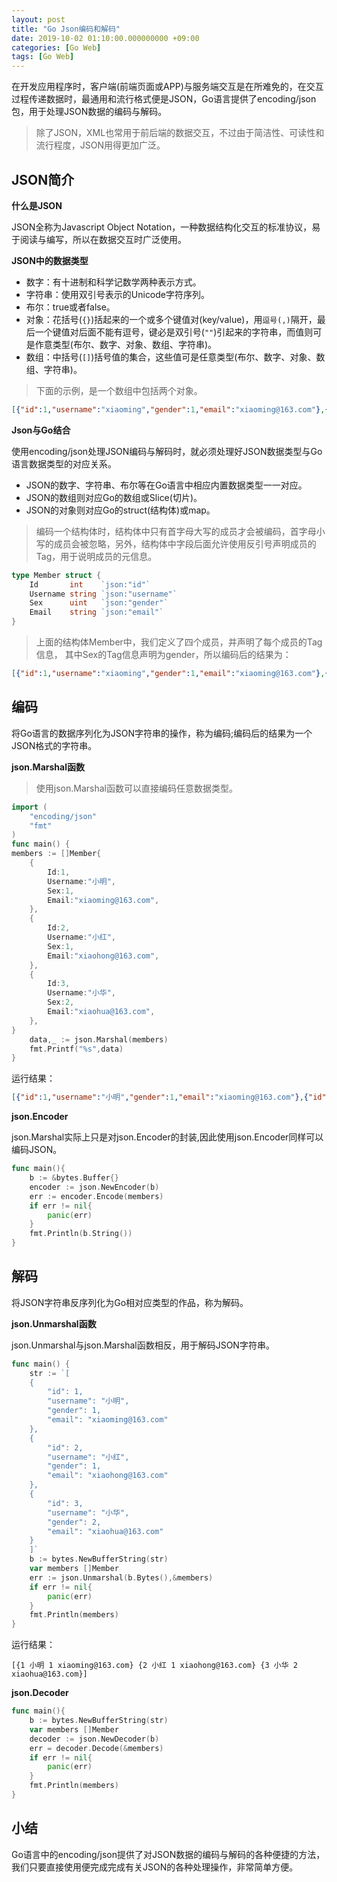 ```yaml
---
layout: post
title: "Go Json编码和解码"
date: 2019-10-02 01:10:00.000000000 +09:00
categories: [Go Web]
tags: [Go Web]
---
```


在开发应用程序时，客户端(前端页面或APP)与服务端交互是在所难免的，在交互过程传递数据时，最通用和流行格式便是JSON，Go语言提供了encoding/json包，用于处理JSON数据的编码与解码。

> 除了JSON，XML也常用于前后端的数据交互，不过由于简洁性、可读性和流行程度，JSON用得更加广泛。

## JSON简介

**什么是JSON**

JSON全称为Javascript Object Notation，一种数据结构化交互的标准协议，易于阅读与编写，所以在数据交互时广泛使用。

**JSON中的数据类型**

- 数字：有十进制和科学记数学两种表示方式。
- 字符串：使用双引号表示的Unicode字符序列。
- 布尔：true或者false。
- 对象：花括号(`{}`)括起来的一个或多个键值对(key/value)，用`逗号(,)`隔开，最后一个键值对后面不能有逗号，键必是双引号(`""`)引起来的字符串，而值则可是作意类型(布尔、数字、对象、数组、字符串)。
- 数组：中括号(`[]`)括号值的集合，这些值可是任意类型(布尔、数字、对象、数组、字符串)。

> 下面的示例，是一个数组中包括两个对象。

```json
[{"id":1,"username":"xiaoming","gender":1,"email":"xiaoming@163.com"},{"id":2,"username":"xiaohong","gender":2,"email":"xiaohong@163.com"}]
```

**Json与Go结合**

使用encoding/json处理JSON编码与解码时，就必须处理好JSON数据类型与Go语言数据类型的对应关系。

- JSON的数字、字符串、布尔等在Go语言中相应内置数据类型一一对应。
- JSON的数组则对应Go的数组或Slice(切片)。
- JSON的对象则对应Go的struct(结构体)或map。

> 编码一个结构体时，结构体中只有首字母大写的成员才会被编码，首字母小写的成员会被忽略，另外，结构体中字段后面允许使用反引号声明成员的Tag，用于说明成员的元信息。

```go
type Member struct {
    Id       int    `json:"id"`
    Username string `json:"username"`
    Sex      uint   `json:"gender"`
    Email    string `json:"email"`
}
```

> 上面的结构体Member中，我们定义了四个成员，并声明了每个成员的Tag信息， 其中Sex的Tag信息声明为gender，所以编码后的结果为：

```json
[{"id":1,"username":"xiaoming","gender":1,"email":"xiaoming@163.com"},{"id":2,"username":"xiaohong","gender":2,"email":"xiaohong@163.com"}]
```

## 编码

将Go语言的数据序列化为JSON字符串的操作，称为编码;编码后的结果为一个JSON格式的字符串。

**json.Marshal函数**

> 使用json.Marshal函数可以直接编码任意数据类型。

```go
import (
    "encoding/json"
    "fmt"
)
func main() {
members := []Member{
    {
        Id:1,
        Username:"小明",
        Sex:1,
        Email:"xiaoming@163.com",
    },
    {
        Id:2,
        Username:"小红",
        Sex:1,
        Email:"xiaohong@163.com",
    },
    {
        Id:3,
        Username:"小华",
        Sex:2,
        Email:"xiaohua@163.com",
    },
}
    data,_ := json.Marshal(members)
    fmt.Printf("%s",data)
}
```

运行结果：

```json
[{"id":1,"username":"小明","gender":1,"email":"xiaoming@163.com"},{"id":2,"username":"小红","gender":1,"email":"xiaohong@163.com"},{"id":3,"username":"小华","gender":2,"email":"xiaohua@163.com"}]
```

**json.Encoder**

json.Marshal实际上只是对json.Encoder的封装,因此使用json.Encoder同样可以编码JSON。

```go
func main(){
    b := &bytes.Buffer{}
    encoder := json.NewEncoder(b)
    err := encoder.Encode(members)
    if err != nil{
	    panic(err)
    }
    fmt.Println(b.String())
}
```

## 解码

将JSON字符串反序列化为Go相对应类型的作品，称为解码。

**json.Unmarshal函数**

json.Unmarshal与json.Marshal函数相反，用于解码JSON字符串。

```go
func main() {
    str := `[
    {
        "id": 1,
        "username": "小明",
        "gender": 1,
        "email": "xiaoming@163.com"
    },
    {
        "id": 2,
        "username": "小红",
        "gender": 1,
        "email": "xiaohong@163.com"
    },
    {
        "id": 3,
        "username": "小华",
        "gender": 2,
        "email": "xiaohua@163.com"
    }
    ]`
    b := bytes.NewBufferString(str)
    var members []Member
    err := json.Unmarshal(b.Bytes(),&members)
    if err != nil{
        panic(err)
    }
    fmt.Println(members)
}
```

运行结果：

```
[{1 小明 1 xiaoming@163.com} {2 小红 1 xiaohong@163.com} {3 小华 2 xiaohua@163.com}]
```

**json.Decoder**

```go
func main(){
    b := bytes.NewBufferString(str)
    var members []Member
	decoder := json.NewDecoder(b)
	err = decoder.Decode(&members)
	if err != nil{
		panic(err)
	}
	fmt.Println(members)
}
```

## 小结

Go语言中的encoding/json提供了对JSON数据的编码与解码的各种便捷的方法，我们只要直接使用便完成完成有关JSON的各种处理操作，非常简单方便。